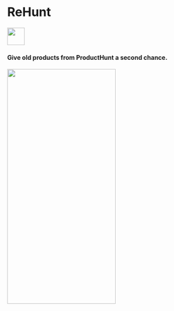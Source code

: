 # ReHunt 


<img src="https://user-images.githubusercontent.com/82357061/165419317-637714c1-cbb3-47b6-bdd3-6f6b5169e45b.png" width="40" height="40">

#### Give old products from ProductHunt a second chance.  



<img src="https://user-images.githubusercontent.com/82357061/165418942-b7ebe7c1-7d56-4839-ba9c-b8efc5190a57.png" width="250" height="540">
